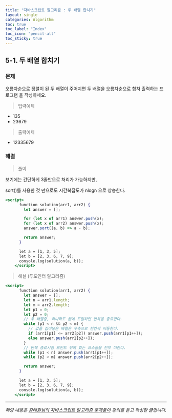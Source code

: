 ```yaml
---
title: "자바스크립트 알고리즘 : 두 배열 합치기"
layout: single
categories: Algorithm
toc: true
toc_label: "Index"
toc_icon: "pencil-alt"
toc_sticky: true
---
```


## 5-1. 두 배열 합치기

### 문제

오름차순으로 정렬이 된 두 배열이 주어지면 두 배열을 오름차순으로 합쳐 출력하는 프로그램
을 작성하세요.

> 입력예제

- 135
- 23679

> 출력예제

- 12335679

### 해결

> 풀이

보기에는 간단하게 3줄만으로 처리가 가능하지만,

sort()를 사용한 것 만으로도 시간복잡도가 nlogn 으로 상승한다.

```jsx
<script>
      function solution(arr1, arr2) {
        let answer = [];

        for (let x of arr1) answer.push(x);
        for (let x of arr2) answer.push(x);
        answer.sort((a, b) => a - b);

        return answer;
      }

      let a = [1, 3, 5];
      let b = [2, 3, 6, 7, 9];
      console.log(solution(a, b));
    </script>
```

> 해설 (투포인터 알고리즘)

```jsx
<script>
      function solution(arr1, arr2) {
        let answer = [];
        let n = arr1.length;
        let m = arr2.length;
        let p1 = 0;
        let p2 = 0;
        // 두 배열중, 하나라도 끝에 도달하면 반복을 종료한다.
        while (p1 < n && p2 < m) {
          // 값을 집어넣은 배열은 우측으로 한칸씩 이동한다.
          if (arr1[p1] <= arr2[p2]) answer.push(arr1[p1++]);
          else answer.push(arr2[p2++]);
        }
        // 반복 종료시점 포인트 뒤에 있는 요소들을 전부 더한다.
        while (p1 < n) answer.push(arr1[p1++]);
        while (p2 < m) answer.push(arr2[p2++]);

        return answer;
      }

      let a = [1, 3, 5];
      let b = [2, 3, 6, 7, 9];
      console.log(solution(a, b));
    </script>
```

---

_해당 내용은 [김태원님의 자바스크립트 알고리즘 문제풀이](https://www.inflearn.com/course/%EC%9E%90%EB%B0%94%EC%8A%A4%ED%81%AC%EB%A6%BD%ED%8A%B8-%EC%95%8C%EA%B3%A0%EB%A6%AC%EC%A6%98-%EB%AC%B8%EC%A0%9C%ED%92%80%EC%9D%B4/dashboard) 강의를 듣고 작성한 글입니다._
